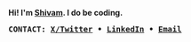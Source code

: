 __Hi! I'm [Shivam](https://samisthefbi.github.io/). I do be coding.__

<samp><b>CONTACT: [X/Twitter](https://twitter.com/SamIsTheFBI)   •   [LinkedIn](https://linkedin.com/in/shivam-shekhar-soy)   •   [Email](mailto:shivamshekharsoy@gmail.com)  </b></samp>
